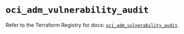 # `oci_adm_vulnerability_audit`

Refer to the Terraform Registry for docs: [`oci_adm_vulnerability_audit`](https://registry.terraform.io/providers/hashicorp/oci/7.19.0/docs/resources/adm_vulnerability_audit).
